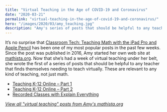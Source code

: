 ```yaml
---
title: "Virtual Teaching in the Age of COVID-19 and Coronavirus"
date: "2020-03-21"
permalink: "virtual-teaching-in-the-age-of-covid-19-and-coronavirus/"
hero: "/images/2020/03/amy_teaching.jpg"
description: "Amy's series of posts that should be helpful to any teacher that finds themselves needing to teach virtually."
---
```


It’s no surprise that [Classroom Tech: Teaching Math with the iPad Pro and Apple Pencil](/teaching-math-with-the-ipad-pro-and-apple-pencil/) has been one of my most popular posts in the past few weeks. Since the post was published in 2016, Amy started her own web site at [mathista.org](http://mathista.org). Now that she’s had a week of virtual teaching under her belt, she wrote the first of a series of posts that should be helpful to any teacher that finds themselves needing to teach virtually. These are relevant to any kind of teaching, not just math.

- [Teaching K-12 Online – Part 1](https://mathista.org/2020/03/21/teaching-k-12-online-part-1/)
- [Teaching K-12 Online – Part 2](https://mathista.org/2020/03/21/teaching-k-12-online-part-2/)
- [Recorded Classes with Explain Everything](https://mathista.org/2020/03/21/recorded-classes-with-explain-everything/)  
      
[_View all "virtual teaching" posts from Amy's mathista.org_](https://mathista.org/category/virtual-teaching/)
